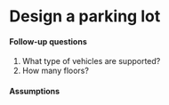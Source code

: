 # Design a parking lot

#### Follow-up questions
1. What type of vehicles are supported?
2. How many floors?

#### Assumptions


